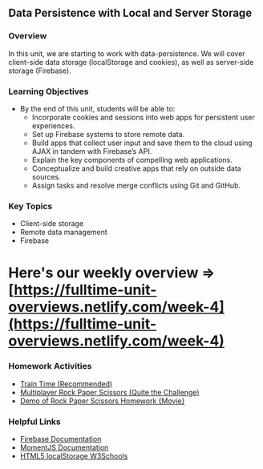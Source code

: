 ## Data Persistence with Local and Server Storage

### Overview

In this unit, we are starting to work with data-persistence. We will cover client-side data storage (localStorage and cookies), as well as server-side storage (Firebase).

### Learning Objectives

* By the end of this unit, students will be able to:
  * Incorporate cookies and sessions into web apps for persistent user experiences.
  * Set up Firebase systems to store remote data. 
  * Build apps that collect user input and save them to the cloud using AJAX in tandem with Firebase’s API.
  * Explain the key components of compelling web applications.
  * Conceptualize and build creative apps that rely on outside data sources. 
  * Assign tasks and resolve merge conflicts using Git and GitHub.

### Key Topics

* Client-side storage 
* Remote data management
* Firebase

# Here's our weekly overview => [https://fulltime-unit-overviews.netlify.com/week-4](https://fulltime-unit-overviews.netlify.com/week-4)

### Homework Activities

* [Train Time (Recommended)](../../../01-Class-Content/07-firebase/02-Homework/Instructions/Homework_Train_Activity_Basic.md)
* [Multiplayer Rock Paper Scissors (Quite the Challenge)](../../../01-Class-Content/07-firebase/02-Homework/Instructions/Homework_RPS_Activity_Challenge.md)
* [Demo of Rock Paper Scissors Homework {Movie}](https://youtu.be/5b-aRZPWlls)

### Helpful Links

* [Firebase Documentation](https://firebase.google.com/docs/)
* [MomentJS Documentation](http://momentjs.com/)
* [HTML5 localStorage W3Schools](http://www.w3schools.com/html/html5_webstorage.asp)
